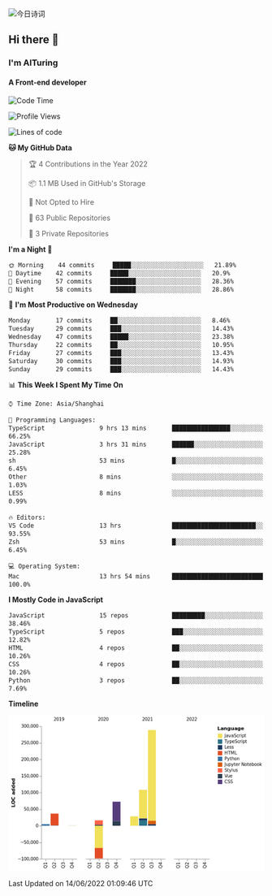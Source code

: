 <img alt="今日诗词" src="https://v2.jinrishici.com/one.svg?font-size=30&spacing=2&color=skyblue" style="max-width:100%; display: block; margin: 0 auto;">

## Hi there 👋
### I'm AITuring
#### A Front-end developer

<!-- <img src="./dhx.gif" width="400px"/> -->

<!--START_SECTION:waka-->
![Code Time](http://img.shields.io/badge/Code%20Time-0%20secs-blue)

![Profile Views](http://img.shields.io/badge/Profile%20Views-0-blue)

![Lines of code](https://img.shields.io/badge/From%20Hello%20World%20I%27ve%20Written-456%20Thousand%20lines%20of%20code-blue)

**🐱 My GitHub Data** 

> 🏆 4 Contributions in the Year 2022
 > 
> 📦 1.1 MB Used in GitHub's Storage 
 > 
> 🚫 Not Opted to Hire
 > 
> 📜 63 Public Repositories 
 > 
> 🔑 3 Private Repositories  
 > 
**I'm a Night 🦉** 

```text
🌞 Morning    44 commits     █████░░░░░░░░░░░░░░░░░░░░   21.89% 
🌆 Daytime    42 commits     █████░░░░░░░░░░░░░░░░░░░░   20.9% 
🌃 Evening    57 commits     ███████░░░░░░░░░░░░░░░░░░   28.36% 
🌙 Night      58 commits     ███████░░░░░░░░░░░░░░░░░░   28.86%

```
📅 **I'm Most Productive on Wednesday** 

```text
Monday       17 commits     ██░░░░░░░░░░░░░░░░░░░░░░░   8.46% 
Tuesday      29 commits     ███░░░░░░░░░░░░░░░░░░░░░░   14.43% 
Wednesday    47 commits     █████░░░░░░░░░░░░░░░░░░░░   23.38% 
Thursday     22 commits     ██░░░░░░░░░░░░░░░░░░░░░░░   10.95% 
Friday       27 commits     ███░░░░░░░░░░░░░░░░░░░░░░   13.43% 
Saturday     30 commits     ███░░░░░░░░░░░░░░░░░░░░░░   14.93% 
Sunday       29 commits     ███░░░░░░░░░░░░░░░░░░░░░░   14.43%

```


📊 **This Week I Spent My Time On** 

```text
⌚︎ Time Zone: Asia/Shanghai

💬 Programming Languages: 
TypeScript               9 hrs 13 mins       ████████████████░░░░░░░░░   66.25% 
JavaScript               3 hrs 31 mins       ██████░░░░░░░░░░░░░░░░░░░   25.28% 
sh                       53 mins             █░░░░░░░░░░░░░░░░░░░░░░░░   6.45% 
Other                    8 mins              ░░░░░░░░░░░░░░░░░░░░░░░░░   1.03% 
LESS                     8 mins              ░░░░░░░░░░░░░░░░░░░░░░░░░   0.99%

🔥 Editors: 
VS Code                  13 hrs              ███████████████████████░░   93.55% 
Zsh                      53 mins             █░░░░░░░░░░░░░░░░░░░░░░░░   6.45%

💻 Operating System: 
Mac                      13 hrs 54 mins      █████████████████████████   100.0%

```

**I Mostly Code in JavaScript** 

```text
JavaScript               15 repos            █████████░░░░░░░░░░░░░░░░   38.46% 
TypeScript               5 repos             ███░░░░░░░░░░░░░░░░░░░░░░   12.82% 
HTML                     4 repos             ██░░░░░░░░░░░░░░░░░░░░░░░   10.26% 
CSS                      4 repos             ██░░░░░░░░░░░░░░░░░░░░░░░   10.26% 
Python                   3 repos             ██░░░░░░░░░░░░░░░░░░░░░░░   7.69%

```


**Timeline**

![Chart not found](https://raw.githubusercontent.com/AITuring/AITuring/main/charts/bar_graph.png) 


 Last Updated on 14/06/2022 01:09:46 UTC
<!--END_SECTION:waka-->


